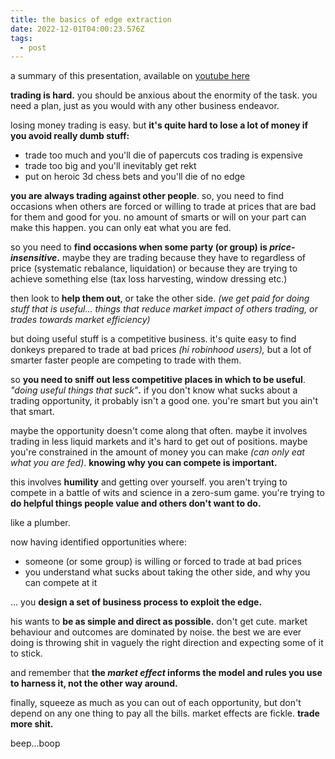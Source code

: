 ```yaml
---
title: the basics of edge extraction
date: 2022-12-01T04:00:23.576Z
tags:
  - post
---
```

a summary of this presentation, available on [youtube here](https://youtu.be/iDxMhUxnXsg)

**trading is hard.** you should be anxious about the enormity of the task. you need a plan, just as you would with any other business endeavor.

losing money trading is easy. but **it's quite hard to lose a lot of money if you avoid really dumb stuff:**

* trade too much and you'll die of papercuts cos trading is expensive
* trade too big and you'll inevitably get rekt
* put on heroic 3d chess bets and you'll die of no edge

**you are always trading against other people**. so, you need to find occasions when others are forced or willing to trade at prices that are bad for them and good for you. no amount of smarts or will on your part can make this happen. you can only eat what you are fed.

so you need to **find occasions when some party (or group) is *price-insensitive*.** maybe they are trading because they have to regardless of price (systematic rebalance, liquidation) or because they are trying to achieve something else (tax loss harvesting, window dressing etc.)

then look to **help them out**, or take the other side. *(we get paid for doing stuff that is useful... things that reduce market impact of others trading, or trades towards market efficiency)*

but doing useful stuff is a competitive business. it's quite easy to find donkeys prepared to trade at bad prices *(hi robinhood users),* but a lot of smarter faster people are competing to trade with them.

so **you need to sniff out less competitive places in which to be useful**. *"doing useful things that suck"**.*** if you don't know what sucks about a trading opportunity, it probably isn't a good one. you're smart but you ain't that smart.

maybe the opportunity doesn't come along that often. maybe it involves trading in less liquid markets and it's hard to get out of positions. maybe you're constrained in the amount of money you can make *(can only eat what you are fed)*. **knowing why you can compete is important.** 

this involves **humility** and getting over yourself. you aren't trying to compete in a battle of wits and science in a zero-sum game. you're trying to **do helpful things people value and others don't want to do.** 

like a plumber.

now having identified opportunities where:

* someone (or some group) is willing or forced to trade at bad prices 
* you understand what sucks about taking the other side, and why you can compete at it

 ... you **design a set of business process to exploit the edge.**

his wants to **be as simple and direct as possible.** don't get cute. market behaviour and outcomes are dominated by noise. the best we are ever doing is throwing shit in vaguely the right direction and expecting some of it to stick.

and remember that **the *market effect* informs the model and rules you use to harness it, not the other way around.**

finally, squeeze as much as you can out of each opportunity, but don't depend on any one thing to pay all the bills. market effects are fickle. **trade more shit.**

b﻿eep...boop